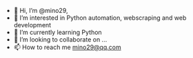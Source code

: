 - 👋 Hi, I’m @mino29, 
- 👀 I’m interested in Python automation, webscraping and web development
- 🌱 I’m currently learning Python
- 💞️ I’m looking to collaborate on ...
- 📫 How to reach me mino29@qq.com

<!---
mino29/mino29 is a ✨ special ✨ repository because its `README.md` (this file) appears on your GitHub profile.
You can click the Preview link to take a look at your changes.
--->
